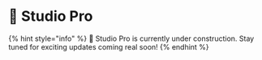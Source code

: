 # 👥 Studio Pro

{% hint style="info" %}
:construction: Studio Pro is currently under construction. Stay tuned for exciting updates coming real soon!
{% endhint %}
